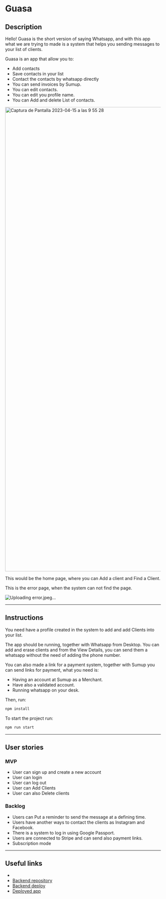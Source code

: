 # Guasa

## Description

Hello! Guasa is the short version of saying Whatsapp, and with this app what we are trying to made is a system that helps you sending messages to your list of clients.

Guasa is an app that allow you to: 
- Add contacts
- Save contacts in your list
- Contact the contacts by whatsapp directly
- You can send invoices by Sumup.
- You can edit contacts.
- You can edit you profile name.
- You can Add and delete List of contacts.


<img width="1500" alt="Captura de Pantalla 2023-04-15 a las 9 55 28" src="https://user-images.githubusercontent.com/90271858/232197533-ab647e11-1427-4bd6-9638-7265f7a06ef4.png">

This would be the home page, where you can Add a client and Find a Client. 

This is the error page, when the system can not find the page.

![Uploading error.jpeg…]()


---
## Instructions

You need have a profile created in the system to add and add Clients into your list.

The app should be running, together with Whatsapp from Desktop. You can add and erase clients and from the View Details, you can send them a whatsapp without the need of adding the phone number. 

You can also made a link for a payment system, together with Sumup you can send links for payment, what you need is: 
  - Having an account at Sumup as a Merchant. 
  - Have also a validated account. 
  - Running whatsapp on your desk. 




Then, run:
```bash 
npm install
```

To start the project run:
```bash
npm run start
```

---
## User stories 

### MVP

- User can sign up and create a new account
- User can login
- User can log out
- User can Add Clients
- User can also Delete clients

### Backlog

- Users can Put a reminder to send the message at a defining time.
- Users have another ways to contact the clients as Instagram and Facebook. 
- There is a system to log in using Google Passport.
- Users are connected to Stripe and can send also payment links.
- Subscription mode

---

## Useful links

- 
- [Backend repository]( https://github.com/albertomenen/project-guasa )
- [Backend deploy]( https://fly.io/apps/guasa )
- [Deployed app]( https://app.netlify.com/sites/guasa/deploys/641ef062aa6fd2312aec42ca )


